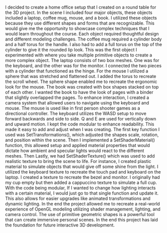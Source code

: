 I decided to create a home office setup that I created on a round table for the 3D project. In the scene I included four major objects, these objects included a laptop, coffee mug, mouse, and a book. I utilized these objects because they use different shapes and forms that are recognizable. This would give me the opportunity to showcase complex techniques that I would learn throughout the course. 
	Each object required thoughtful design and different modeling challenges. The coffee mug required a cylinder body and a half torus for the handle. I also had to add a full torus on the top of the cylinder to give it the rounded lip look. This was the first object I experimented with where you take multiple primitive objects to create a more complex object. The laptop consists of two box meshes. One was for the keyboard, and the other was for the monitor. I connected the two pieces with a cylinder that functioned as the hinge. For the mouse I utilized a sphere that was stretched and flattened out. I added the torus to recreate the scroll wheel. The sphere shape enabled me to recreate the ergonomic look for the mouse. The book was created with box shapes stacked on top of each other. I wanted the book to have the look of pages with a binder that slightly overlapped the pages. 
	To enhance interaction, I created a camera system that allowed users to navigate using the keyboard and mouse. The mouse is used like in first person shooter games as a directional controller. The keyboard utilizes the WASD setup to move forward backwards and side to side. Q and E are used for vertically down and upward motion. 
I kept the code modular to enhance readability. This made it easy to add and adjust when I was creating. The first key function I used was SetTransformations(), which adjusted the shapes scale, rotation, and position within the scene. Then I implemented a SetShaderMaterial() function, this allowed setup and applied material properties that would dictate how ambient and specular lights would react to the different meshes. Then Lastly, we had SetShaderTexture() which was used to add realistic texture to bring the scene to life. For instance, I created plastic material to simulate objects that would give off some shine from the light. I utilized the keyboard texture to recreate the touch pad and keyboard on the laptop. I created a texture to recreate the bezel and monitor. I originally had my cup empty but then added a cappuccino texture to simulate a full cup. 
With the code being modular, If I wanted to change how lighting interacts with a certain material, I would just go to that single function and update it. This also allows for easier upgrades like animated transformations and dynamic lighting. In the end the project allowed me to recreate a real-world experience of OpenGL modeling utilizing shader management, lighting, and camera control. The use of primitive geometric shapes is a powerful tool that can create immersive personal scenes. In the end this project has laid the foundation for future interactive 3D development. 
